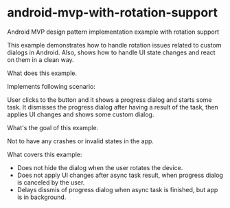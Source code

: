 # android-mvp-with-rotation-support
Android MVP design pattern implementation example with rotation support

This example demonstrates how to handle rotation issues related
to custom dialogs in Android.
Also, shows how to handle UI state changes and react on them in a clean way.

What does this example.

Implements following scenario:

User clicks to the button and it shows a progress dialog and starts some task.
It dismisses the progress dialog after having a result of the task, 
then applies UI changes and shows some custom dialog.

What's the goal of this example.

Not to have any crashes or invalid states in the app.

What covers this example:

- Does not hide the dialog when the user rotates the device.
- Does not apply UI changes after async task result, when progress 
  dialog is canceled by the user.
- Delays dissmis of progress dialog when async task is finished, but app
  is in background.